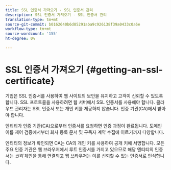 ```yaml
---
title: SSL 인증서 가져오기 - SSL 인증서 관리
description: SSL 인증서 가져오기 - SSL 인증서 관리
translation-type: tm+mt
source-git-commit: b0162640b6d85291aba9c926138f39a0433c0a6e
workflow-type: tm+mt
source-wordcount: '155'
ht-degree: 0%

---
```



# SSL 인증서 가져오기 {#getting-an-ssl-certificate}

기업은 SSL 인증서를 사용하여 웹 사이트의 보안을 유지하고 고객이 신뢰할 수 있도록 합니다. SSL 프로토콜을 사용하려면 웹 서버에서 SSL 인증서를 사용해야 합니다. 클라우드 관리자는 SSL 인증서 또는 개인 키를 제공하지 않습니다. 인증 기관(CA)에서 받아야 합니다.

엔티티가 인증 기관(CA)으로부터 인증서를 요청하면 인증 과정이 완료됩니다. 도메인 이름 제어 검증에서부터 회사 등록 문서 및 구독자 계약 수집에 이르기까지 다양합니다.

엔티티의 정보가 확인되면 CA는 CA의 개인 키를 사용하여 공개 키에 서명합니다. 모든 주요 인증 기관은 웹 브라우저에서 루트 인증서를 가지고 있으므로 해당 엔티티의 인증서는 *신뢰* 체인을 통해 연결되고 웹 브라우저는 이를 신뢰할 수 있는 인증서로 인식합니다.

